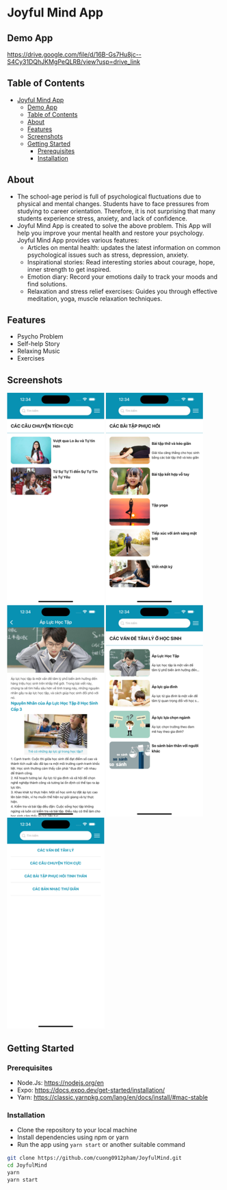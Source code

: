 # Joyful Mind App

## Demo App

https://drive.google.com/file/d/16B-Gs7Hu8jc--S4Cy31DQhJKMgPeQLRB/view?usp=drive_link

## Table of Contents

- [Joyful Mind App](#joyful-mind-app)
  - [Demo App](#demo-app)
  - [Table of Contents](#table-of-contents)
  - [About](#about)
  - [Features](#features)
  - [Screenshots](#screenshots)
  - [Getting Started](#getting-started)
    - [Prerequisites](#prerequisites)
    - [Installation](#installation)

## About
- The school-age period is full of psychological fluctuations due to physical and mental changes. Students have to face pressures from studying to career orientation. Therefore, it is not surprising that many students experience stress, anxiety, and lack of confidence.
- Joyful Mind App is created to solve the above problem. This App will help you improve your mental health and restore your psychology. Joyful Mind App provides various features:
  - Articles on mental health: updates the latest information on common psychological issues such as stress, depression, anxiety.
  - Inspirational stories: Read interesting stories about courage, hope, inner strength to get inspired.
  - Emotion diary: Record your emotions daily to track your moods and find solutions.
  - Relaxation and stress relief exercises: Guides you through effective meditation, yoga, muscle relaxation techniques.

## Features

-   Psycho Problem
-   Self-help Story
-   Relaxing Music
-   Exercises

## Screenshots

<p float='left'>
<img src="images/preview1.png" width="45%" alt='screen1'>
<img src="images/preview2.png" width="45%" alt='screen1'>
<img src="images/preview3.png" width="45%" alt='screen1'>
<img src="images/preview4.png" width="45%" alt='screen1'>
<img src="images/preview5.png" width="45%" alt='screen1'>

</p>

## Getting Started

### Prerequisites

-   Node.Js: https://nodejs.org/en
-   Expo: https://docs.expo.dev/get-started/installation/
-   Yarn: https://classic.yarnpkg.com/lang/en/docs/install/#mac-stable

### Installation

-   Clone the repository to your local machine
-   Install dependencies using npm or yarn
-   Run the app using `yarn start` or another suitable command

```bash
git clone https://github.com/cuong0912pham/JoyfulMind.git
cd JoyfulMind
yarn
yarn start
```